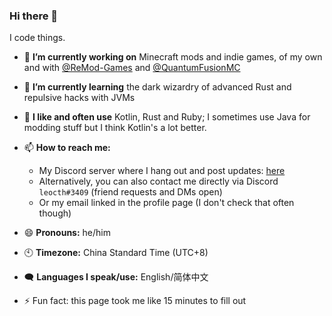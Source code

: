 ### Hi there 👋
I code things.

- 🔭 **I’m currently working on** Minecraft mods and indie games, of my own and with [@ReMod-Games](https://github.com/ReMod-Games) and [@QuantumFusionMC](https://github.com/QuantumFusionMC)

- 🌱 **I’m currently learning** the dark wizardry of advanced Rust and repulsive hacks with JVMs

- :book: **I like and often use** Kotlin, Rust and Ruby; I sometimes use Java for modding stuff but I think Kotlin's a lot better.

- 📫 **How to reach me:**
    - My Discord server where I hang out and post updates: [here](https://discord.gg/NeNfePzCx8)
    - Alternatively, you can also contact me directly via Discord `leocth#3409` (friend requests and DMs open)
    - Or my email linked in the profile page (I don't check that often though)

- 😄 **Pronouns:** he/him

- 🕙 **Timezone:** China Standard Time (UTC+8)

- 🗨️ **Languages I speak/use:** English/简体中文

- ⚡ Fun fact: this page took me like 15 minutes to fill out
